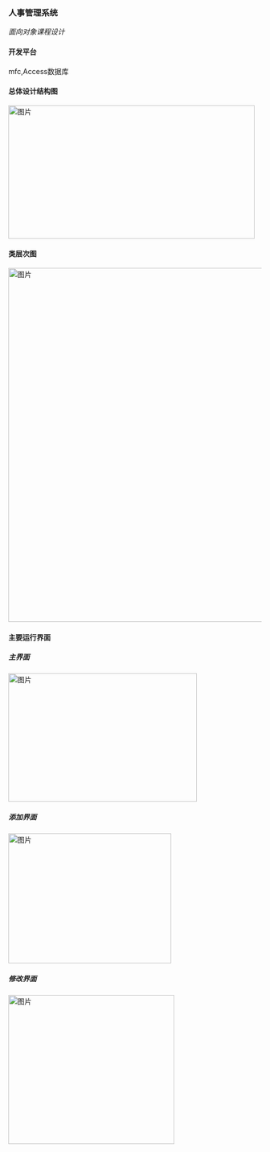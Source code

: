 ### 人事管理系统
*面向对象课程设计*
#### 开发平台  
mfc,Access数据库
#### 总体设计结构图
<img width="490" height="265" alt="图片" src="https://github.com/user-attachments/assets/bce4aa59-08ad-421c-b322-3aa3bb3c1a16" />

#### 类层次图
<img width="663" height="703" alt="图片" src="https://github.com/user-attachments/assets/85e27949-499a-4bdc-bbc4-b92e33b62e91" />

#### 主要运行界面
##### 主界面
<img width="375" height="255" alt="图片" src="https://github.com/user-attachments/assets/97bf2b11-3ca0-4576-a95b-2566474e0746" />

##### 添加界面
<img width="324" height="258" alt="图片" src="https://github.com/user-attachments/assets/46280c35-6521-4065-8d88-0d74c1de71d7" />

##### 修改界面
<img width="330" height="296" alt="图片" src="https://github.com/user-attachments/assets/d9253b10-7613-4ab1-aadf-9a452ca017a0" />

